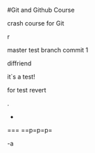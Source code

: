 #Git and Github Course

crash course for Git


r

master
                  test branch commit 1

diffriend



it`s a test!

for test revert


.

-

===
==p=p=p=

-a